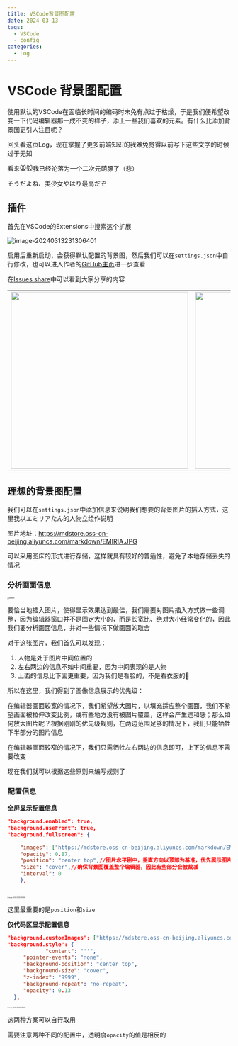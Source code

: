 ```yaml
---
title: VSCode背景图配置
date: 2024-03-13
tags: 
  - VSCode
  - config
categories: 
  - Log
---
```


# VSCode 背景图配置

使用默认的VSCode在面临长时间的编码时未免有点过于枯燥，于是我们便希望改变一下代码编辑器那一成不变的样子，添上一些我们喜欢的元素。有什么比添加背景图更引人注目呢？

回头看这页Log，现在掌握了更多前端知识的我难免觉得以前写下这些文字的时候过于无知

<!-- more -->

看来🐭🐭我已经沦落为一个二次元萌豚了（悲）

そうだよね、美少女やはり最高だぞ

## 插件

首先在VSCode的Extensions中搜索这个扩展

![image-20240313231306401](https://mdstore.oss-cn-beijing.aliyuncs.com/markdown/image-20240313231306401.png)

启用后重新启动，会获得默认配置的背景图，然后我们可以在`settings.json`中自行修改，也可以进入作者的[GitHub主页](https://github.com/shalldie/vscode-background)进一步查看

在[Issues share](https://github.com/shalldie/vscode-background/issues/106)中可以看到大家分享的内容

<center>
<table><tr>
  <td><img src="https://mdstore.oss-cn-beijing.aliyuncs.com/markdown/image-20240313232227567.png" width = "400"></td>
  <td><img src="https://mdstore.oss-cn-beijing.aliyuncs.com/markdown/image-20240313232246629.png" width = "400"></td>
</tr></table>
</center>

## 理想的背景图配置

我们可以在`settings.json`中添加信息来说明我们想要的背景图片的插入方式，这里我以エミリアたん的人物立绘作说明

图片地址：https://mdstore.oss-cn-beijing.aliyuncs.com/markdown/EMIRIA.JPG

可以采用图床的形式进行存储，这样就具有较好的普适性，避免了本地存储丢失的情况

### 分析画面信息

<img src="https://mdstore.oss-cn-beijing.aliyuncs.com/markdown/EMIRIA.jpeg" alt="EMIRIA" style="zoom: 25%;" />

要恰当地插入图片，使得显示效果达到最佳，我们需要对图片插入方式做一些调整，因为编辑器窗口并不是固定大小的，而是长宽比、绝对大小经常变化的，因此我们要分析画面信息，并对一些情况下做画面的取舍

对于这张图片，我们首先可以发现：

1. 人物是处于图片中间位置的
2. 左右两边的信息不如中间重要，因为中间表现的是人物
3. 上面的信息比下面更重要，因为我们是看脸的，不是看衣服的👀

所以在这里，我们得到了图像信息展示的优先级：

在编辑器画面较宽的情况下，我们希望放大图片，以填充适应整个画面，我们不希望画面被拉伸改变比例，或有些地方没有被图片覆盖，这样会产生违和感；那么如何放大图片呢？根据刚刚的优先级规则，在两边范围足够的情况下，我们只能牺牲下半部分的图片信息

在编辑器画面较窄的情况下，我们只需牺牲左右两边的信息即可，上下的信息不需要改变

现在我们就可以根据这些原则来编写规则了

### 配置信息

**全屏显示配置信息**

```json
"background.enabled": true,
"background.useFront": true,
"background.fullscreen": {

    "images": ["https://mdstore.oss-cn-beijing.aliyuncs.com/markdown/EMIRIA.JPG"],// url of background image
    "opacity": 0.87,
    "position": "center top",//图片水平剧中，垂直方向以顶部为基准，优先展示图片上部
    "size": "cover",//确保背景图覆盖整个编辑器，因此有些部分会被裁减
    "interval": 0
    },
    
```

<img src="https://mdstore.oss-cn-beijing.aliyuncs.com/markdown/image-20240314002616490.png" alt="image-20240314002616490" style="zoom:20%;" />

这里最重要的是`position`和`size`

**仅代码区显示配置信息**

```json
"background.customImages": ["https://mdstore.oss-cn-beijing.aliyuncs.com/markdown/EMIRIA.JPG"],
"background.style": {
		    "content": "''",
     "pointer-events": "none",
     "background-position": "center top",
     "background-size": "cover",
     "z-index": "9999",
     "background-repeat": "no-repeat",
     "opacity": 0.13
  },
```

<img src="https://mdstore.oss-cn-beijing.aliyuncs.com/markdown/image-20240314002739074.png" alt="image-20240314002739074" style="zoom:20%;" />

这两种方案可以自行取用

需要注意两种不同的配置中，透明度`opacity`的值是相反的
